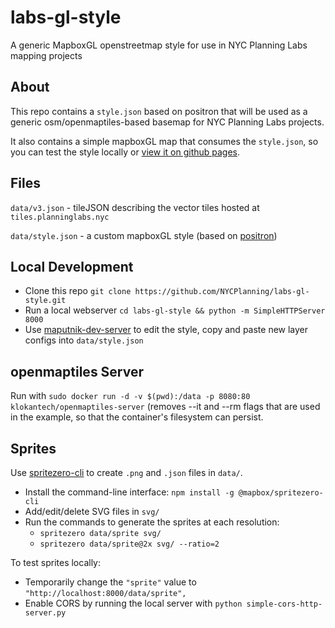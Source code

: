 # labs-gl-style
A generic MapboxGL openstreetmap style for use in NYC Planning Labs mapping projects

## About
This repo contains a `style.json` based on positron that will be used as a generic osm/openmaptiles-based basemap for NYC Planning Labs projects.

It also contains a simple mapboxGL map that consumes the `style.json`, so you can test the style locally or [view it on github pages](https://nycplanning.github.io/labs-gl-style/).

## Files
`data/v3.json` - tileJSON describing the vector tiles hosted at `tiles.planninglabs.nyc`

`data/style.json` - a custom mapboxGL style (based on [positron](https://github.com/openmaptiles/positron-gl-style))

## Local Development
- Clone this repo `git clone https://github.com/NYCPlanning/labs-gl-style.git`
- Run a local webserver `cd labs-gl-style && python -m SimpleHTTPServer 8000`
- Use [maputnik-dev-server](https://github.com/NYCPlanning/labs-maputnik-dev-server) to edit the style, copy and paste new layer configs into `data/style.json`

## openmaptiles Server
Run with `sudo docker run -d -v $(pwd):/data -p 8080:80 klokantech/openmaptiles-server` (removes --it and --rm flags that are used in the example, so that the container's filesystem can persist.

## Sprites
Use [spritezero-cli](https://github.com/mapbox/spritezero-cli) to create `.png` and `.json` files in `data/`.
- Install the command-line interface: `npm install -g @mapbox/spritezero-cli`
- Add/edit/delete SVG files in `svg/`
- Run the commands to generate the sprites at each resolution:
  - `spritezero data/sprite svg/`
  - `spritezero data/sprite@2x svg/ --ratio=2`

To test sprites locally:
- Temporarily change the `"sprite"` value to `"http://localhost:8000/data/sprite",`
- Enable CORS by running the local server with `python simple-cors-http-server.py`
